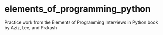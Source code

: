 # elements_of_programming_python
Practice work from the Elements of Programming Interviews in Python book by Aziz, Lee, and Prakash
